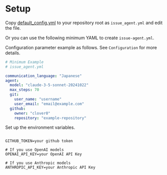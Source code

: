 # Setup

Copy [default_config.yml](https://github.com/clover0/issue-agent/blob/main/agent/config/default_config.yml) to your repository root as `issue_agent.yml`
and edit the file.


Or you can use the following minimum YAML to create `issue-agent.yml`.


Configuration parameter example as follows. See `Configuration` for more details.

```yaml
# Minimum Example
# issue_agent.yml

communication_language: "Japanese"
agent:
  model: "claude-3-5-sonnet-20241022"
  max_steps: 70
  git:
    user_name: "username"
    user_email: "email@example.com"
  github:
    owner: "clover0"
    repository: "example-repository"
```

Set up the environment variables.


```shell

GITHUB_TOKEN=your github token

# If you use OpenAI models
OPENAI_API_KEY=your OpenAI API Key

# If you use Anthropic models
ANTHROPIC_API_KEY=your Anthropic API Key
```
